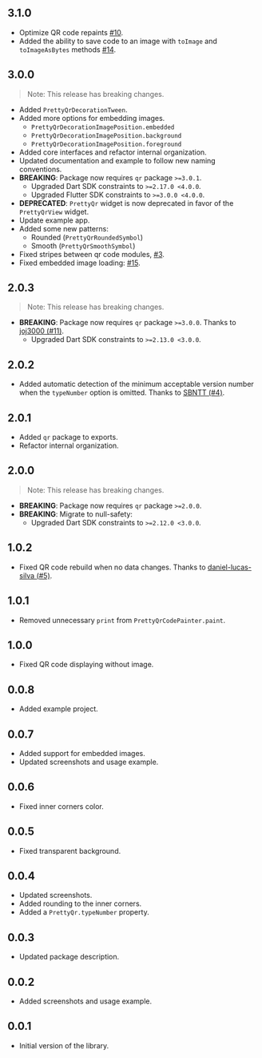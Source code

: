 ## 3.1.0

* Optimize QR code repaints [#10](https://github.com/promops/flutter_pretty_qr/issues/10).
* Added the ability to save code to an image with `toImage` and `toImageAsBytes` methods [#14](https://github.com/promops/flutter_pretty_qr/issues/14).

## 3.0.0

> Note: This release has breaking changes.

* Added `PrettyQrDecorationTween`.
* Added more options for embedding images.
  - `PrettyQrDecorationImagePosition.embedded`
  - `PrettyQrDecorationImagePosition.background`
  - `PrettyQrDecorationImagePosition.foreground`
* Added core interfaces and refactor internal organization.
* Updated documentation and example to follow new naming conventions.
* **BREAKING**: Package now requires `qr` package `>=3.0.1`.
  - Upgraded Dart SDK constraints to `>=2.17.0 <4.0.0`.
  - Upgraded Flutter SDK constraints to `>=3.0.0 <4.0.0`.
* **DEPRECATED**: `PrettyQr` widget is now deprecated in favor of the `PrettyQrView` widget.
* Update example app.
* Added some new patterns:
  - Rounded (`PrettyQrRoundedSymbol`)
  - Smooth (`PrettyQrSmoothSymbol`)
* Fixed stripes between qr code modules, [#3](https://github.com/promops/flutter_pretty_qr/issues/3).
* Fixed embedded image loading: [#15](https://github.com/promops/flutter_pretty_qr/issues/15).


## 2.0.3

> Note: This release has breaking changes.

* **BREAKING**: Package now requires `qr` package `>=3.0.0`. Thanks to [joj3000 (#11)](https://github.com/promops/flutter_pretty_qr/pull/11).
  - Upgraded Dart SDK constraints to `>=2.13.0 <3.0.0`.

## 2.0.2

* Added automatic detection of the minimum acceptable version number when the `typeNumber` option is omitted. Thanks to [SBNTT (#4)](https://github.com/promops/flutter_pretty_qr/pull/4).

## 2.0.1

* Added `qr` package to exports.
* Refactor internal organization.

## 2.0.0

> Note: This release has breaking changes.

* **BREAKING**: Package now requires `qr` package `>=2.0.0`.
* **BREAKING**: Мigrate to null-safety:
  - Upgraded Dart SDK constraints to `>=2.12.0 <3.0.0`.

## 1.0.2

* Fixed QR code rebuild when no data changes. Thanks to [daniel-lucas-silva (#5)](https://github.com/promops/flutter_pretty_qr/pull/5).

## 1.0.1

* Removed unnecessary `print` from `PrettyQrCodePainter.paint`.

## 1.0.0

* Fixed QR code displaying without image.

## 0.0.8

* Added example project.

## 0.0.7

* Added support for embedded images.
* Updated screenshots and usage example.

## 0.0.6

* Fixed inner corners color.

## 0.0.5

* Fixed transparent background.

## 0.0.4

* Updated screenshots.
* Added rounding to the inner corners.
* Added a `PrettyQr.typeNumber` property.

## 0.0.3 

* Updated package description.

## 0.0.2 

* Added screenshots and usage example.

## 0.0.1

* Initial version of the library.
